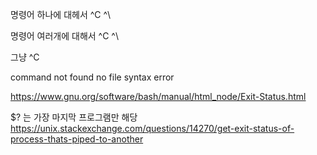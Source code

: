 명령어 하나에 대헤서 
^C
^\

명령어 여러개에 대해서
^C
^\

그냥
^C

command not found
no file
syntax error

https://www.gnu.org/software/bash/manual/html_node/Exit-Status.html

$? 는 가장 마지막 프로그램만 해당
https://unix.stackexchange.com/questions/14270/get-exit-status-of-process-thats-piped-to-another